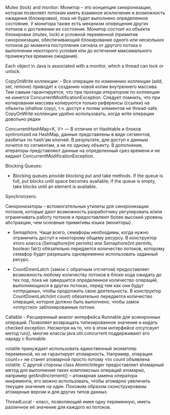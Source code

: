 
Mutex (lock) and monitor:
Mонитор – это концепция синхронизации, которая позволяет потокам иметь взаимное исключение и возможность ожидания (блокировки), пока не будет выполнено определенное состояние. У монитора также есть механизм оповещения других потоков о достижении их состояния. 
Монитор состоит из объекта блокировки (mutex, lock) и условной переменной (примитив синхронизации, обеспечивающий блокирование одного или нескольких потоков до момента поступления сигнала от другого потока о выполнении некоторого условия или до истечения максимального промежутка времени ожидания).

Each object in Java is associated with a monitor, which a thread can lock or unlock.

CopyOnWrite коллекции: - Все операции по изменению коллекции (add, set, remove) приводят к созданию новой копии внутреннего массива. Тем самым гарантируется, что при проходе итератором по коллекции не кинется ConcurrentModificationException. Следует помнить, что при копировании массива копируются только референсы (ссылки) на объекты (shallow copy), т.ч. доступ к полям элементов не thread-safe. CopyOnWrite коллекции удобно использовать, когда write операции довольно редки

ConcurrentHashMap<K, V>   — В отличие от Hashtable и блоков synhronized на HashMap, данные представлены в виде сегментов, разбитых по hash'ам ключей. В результате, для доступ к данным лочится по сегментам, а не по одному объекту. В дополнение, итераторы представляют данные на определенный срез времени и не кидают ConcurrentModificationException. 

Blocking Queues:
 - Blocking queues provide blocking put and take methods. If the queue is full, put blocks until space becomes available; if the queue is empty, take blocks until an element is available. 
 

Synchronizers:

Синхронизаторы – вспомогательные утилиты для синхронизации потоков, которые дают возможность разработчику регулировать и/или ограничивать работу потоков и предоставляют более высокий уровень абстракции, чем основные примитивы языка (мониторы).

- Semaphore. Чаще всего, семафоры необходимы, когда нужно ограничить доступ к некоторому общему ресурсу. В конструктор этого класса (Semaphore(int permits) или Semaphore(int permits, boolean fair)) обязательно передается количество потоков, которому семафор будет разрешать одновременно использовать заданный ресурс.

- CountDownLatch (замок с обратным отсчетом) предоставляет возможность любому количеству потоков в блоке кода ожидать до тех пор, пока не завершится определенное количество операций, выполняющихся в других потоках, перед тем как они будут «отпущены», чтобы продолжить свою деятельность. В конструктор CountDownLatch(int count) обязательно передается количество операций, которое должно быть выполнено, чтобы замок «отпустил» заблокированные потоки.

Callable<V> - Расширенный аналог интерфейса Runnable для асинхронных операций. Позволяет возвращать типизированное значение и кидать checked exception. Несмотря на то, что в этом интерфейсе отсутсвует метод run(), многие классы java.util.concurrent поддерживают его наряду с Runnable.

volatile принуждает использовать единственный экземпляр переменной, но не гарантирует атомарность. Например, операция count++ не станет атомарной просто потому что count объявлена volatile. C другой стороны class AtomicInteger предоставляет атомарный метод для выполнения таких комплексных операций атомарно, например getAndIncrement() – атомарная замена оператора инкремента, его можно использовать, чтобы атомарно увеличить текущее значение на один. Похожим образом сконструированы атомарные версии и для других типов данных.

ThreadLocal - класс, позволяющий имея одну переменную, иметь различное её значение для каждого из потоков.
